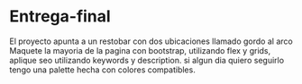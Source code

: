 # Entrega-final
El proyecto apunta a un restobar con dos ubicaciones llamado gordo al arco
Maquete la mayoria de la pagina con bootstrap, utilizando flex y grids, aplique seo utilizando keywords y description. si algun dia quiero seguirlo tengo una palette hecha con colores compatibles.
